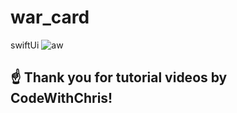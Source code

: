 # war_card
swiftUi
![aw](https://cdn.discordapp.com/attachments/981070079624097882/1099329273673822288/Screenshot_2566-04-22_at_23.41.32.png)





## ☝️ Thank you for tutorial videos by CodeWithChris!


